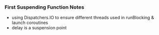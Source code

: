 
### First Suspending Function Notes

 - using Dispatchers.IO to ensure different threads used in runBlocking & launch coroutines
 - delay is a suspension point
